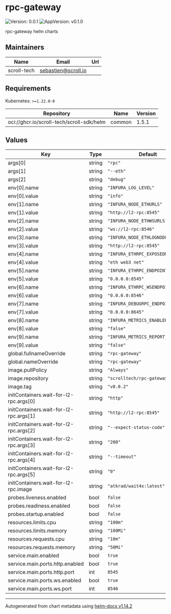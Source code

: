 # rpc-gateway

![Version: 0.0.1](https://img.shields.io/badge/Version-0.0.1-informational?style=flat-square) ![AppVersion: v0.1.0](https://img.shields.io/badge/AppVersion-v0.1.0-informational?style=flat-square)

rpc-gateway helm charts

## Maintainers

| Name | Email | Url |
| ---- | ------ | --- |
| scroll-tech | <sebastien@scroll.io> |  |

## Requirements

Kubernetes: `>=1.22.0-0`

| Repository | Name | Version |
|------------|------|---------|
| oci://ghcr.io/scroll-tech/scroll-sdk/helm | common | 1.5.1 |

## Values

| Key | Type | Default | Description |
|-----|------|---------|-------------|
| args[0] | string | `"rpc"` |  |
| args[1] | string | `"--eth"` |  |
| args[2] | string | `"debug"` |  |
| env[0].name | string | `"INFURA_LOG_LEVEL"` |  |
| env[0].value | string | `"info"` |  |
| env[1].name | string | `"INFURA_NODE_ETHURLS"` |  |
| env[1].value | string | `"http://l2-rpc:8545"` |  |
| env[2].name | string | `"INFURA_NODE_ETHWSURLS"` |  |
| env[2].value | string | `"ws://l2-rpc:8546"` |  |
| env[3].name | string | `"INFURA_NODE_ETHLOGNODES"` |  |
| env[3].value | string | `"http://l2-rpc:8545"` |  |
| env[4].name | string | `"INFURA_ETHRPC_EXPOSEDMODULES"` |  |
| env[4].value | string | `"eth web3 net"` |  |
| env[5].name | string | `"INFURA_ETHRPC_ENDPOINT"` |  |
| env[5].value | string | `"0.0.0.0:8545"` |  |
| env[6].name | string | `"INFURA_ETHRPC_WSENDPOINT"` |  |
| env[6].value | string | `"0.0.0.0:8546"` |  |
| env[7].name | string | `"INFURA_DEBUGRPC_ENDPOINT"` |  |
| env[7].value | string | `"0.0.0.0:8645"` |  |
| env[8].name | string | `"INFURA_METRICS_ENABLED"` |  |
| env[8].value | string | `"false"` |  |
| env[9].name | string | `"INFURA_METRICS_REPORT_ENABLED"` |  |
| env[9].value | string | `"false"` |  |
| global.fullnameOverride | string | `"rpc-gateway"` |  |
| global.nameOverride | string | `"rpc-gateway"` |  |
| image.pullPolicy | string | `"Always"` |  |
| image.repository | string | `"scrolltech/rpc-gateway"` |  |
| image.tag | string | `"v0.0.2"` |  |
| initContainers.wait-for-l2-rpc.args[0] | string | `"http"` |  |
| initContainers.wait-for-l2-rpc.args[1] | string | `"http://l2-rpc:8545"` |  |
| initContainers.wait-for-l2-rpc.args[2] | string | `"--expect-status-code"` |  |
| initContainers.wait-for-l2-rpc.args[3] | string | `"200"` |  |
| initContainers.wait-for-l2-rpc.args[4] | string | `"--timeout"` |  |
| initContainers.wait-for-l2-rpc.args[5] | string | `"0"` |  |
| initContainers.wait-for-l2-rpc.image | string | `"atkrad/wait4x:latest"` |  |
| probes.liveness.enabled | bool | `false` |  |
| probes.readiness.enabled | bool | `false` |  |
| probes.startup.enabled | bool | `false` |  |
| resources.limits.cpu | string | `"100m"` |  |
| resources.limits.memory | string | `"100Mi"` |  |
| resources.requests.cpu | string | `"10m"` |  |
| resources.requests.memory | string | `"50Mi"` |  |
| service.main.enabled | bool | `true` |  |
| service.main.ports.http.enabled | bool | `true` |  |
| service.main.ports.http.port | int | `8545` |  |
| service.main.ports.ws.enabled | bool | `true` |  |
| service.main.ports.ws.port | int | `8546` |  |

----------------------------------------------
Autogenerated from chart metadata using [helm-docs v1.14.2](https://github.com/norwoodj/helm-docs/releases/v1.14.2)

